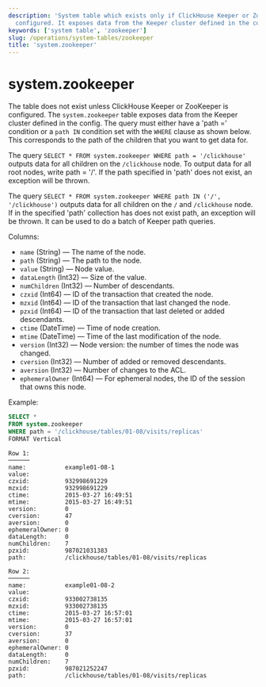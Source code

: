 ```yaml
---
description: 'System table which exists only if ClickHouse Keeper or ZooKeeper are
  configured. It exposes data from the Keeper cluster defined in the config.'
keywords: ['system table', 'zookeeper']
slug: /operations/system-tables/zookeeper
title: 'system.zookeeper'
---
```


# system.zookeeper

The table does not exist unless ClickHouse Keeper or ZooKeeper is configured. The `system.zookeeper` table exposes data from the Keeper cluster defined in the config.
The query must either have a 'path ='   condition or a `path IN`  condition set with the `WHERE` clause as shown below. This corresponds to the path of the children that you want to get data for.

The query `SELECT * FROM system.zookeeper WHERE path = '/clickhouse'` outputs data for all children on the `/clickhouse` node.
To output data for all root nodes, write path = '/'.
If the path specified in 'path' does not exist, an exception will be thrown.

The query `SELECT * FROM system.zookeeper WHERE path IN ('/', '/clickhouse')` outputs data for all children on the `/` and `/clickhouse` node.
If in the specified 'path' collection has does not exist path, an exception will be thrown.
It can be used to do a batch of Keeper path queries.

Columns:

- `name` (String) — The name of the node.
- `path` (String) — The path to the node.
- `value` (String) — Node value.
- `dataLength` (Int32) — Size of the value.
- `numChildren` (Int32) — Number of descendants.
- `czxid` (Int64) — ID of the transaction that created the node.
- `mzxid` (Int64) — ID of the transaction that last changed the node.
- `pzxid` (Int64) — ID of the transaction that last deleted or added descendants.
- `ctime` (DateTime) — Time of node creation.
- `mtime` (DateTime) — Time of the last modification of the node.
- `version` (Int32) — Node version: the number of times the node was changed.
- `cversion` (Int32) — Number of added or removed descendants.
- `aversion` (Int32) — Number of changes to the ACL.
- `ephemeralOwner` (Int64) — For ephemeral nodes, the ID of the session that owns this node.

Example:

```sql
SELECT *
FROM system.zookeeper
WHERE path = '/clickhouse/tables/01-08/visits/replicas'
FORMAT Vertical
```

```text
Row 1:
──────
name:           example01-08-1
value:
czxid:          932998691229
mzxid:          932998691229
ctime:          2015-03-27 16:49:51
mtime:          2015-03-27 16:49:51
version:        0
cversion:       47
aversion:       0
ephemeralOwner: 0
dataLength:     0
numChildren:    7
pzxid:          987021031383
path:           /clickhouse/tables/01-08/visits/replicas

Row 2:
──────
name:           example01-08-2
value:
czxid:          933002738135
mzxid:          933002738135
ctime:          2015-03-27 16:57:01
mtime:          2015-03-27 16:57:01
version:        0
cversion:       37
aversion:       0
ephemeralOwner: 0
dataLength:     0
numChildren:    7
pzxid:          987021252247
path:           /clickhouse/tables/01-08/visits/replicas
```
